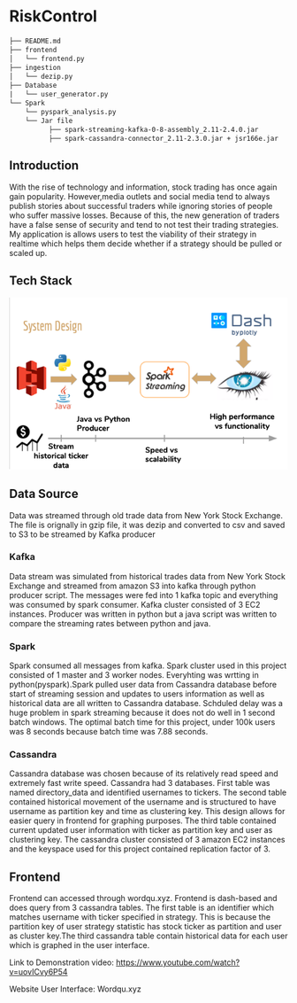 # RiskControl
    ├── README.md
    ├── frontend
    │   └── frontend.py
    ├── ingestion
    │   └── dezip.py
    ├── Database
    |   └── user_generator.py
    └── Spark
        └── pyspark_analysis.py
        └── Jar file
              ├── spark-streaming-kafka-0-8-assembly_2.11-2.4.0.jar
              ├── spark-cassandra-connector_2.11-2.3.0.jar + jsr166e.jar
## Introduction

With the rise of technology and information, stock trading has once again gain popularity.
However,media outlets and social media tend to always publish stories about successful traders
while ignoring stories of people who suffer massive losses. Because of this, the new generation
of traders have a false sense of security and tend to not test their trading strategies. 
My application is allows users to test the viability of their strategy in realtime which helps them
decide whether if a strategy should be pulled or scaled up.
## Tech Stack
![pipeline](pipeline.png)

## Data Source 
Data was streamed through old trade data from New York Stock Exchange. The file is orignally in gzip file, it was dezip and converted to csv and saved to S3 to be streamed by Kafka producer
### Kafka
Data stream was simulated from historical trades data from New York Stock Exchange and streamed from 
amazon S3 into kafka through python producer script. The messages were fed into 1 kafka topic and everything
was consumed by spark consumer. Kafka cluster consisted of 3 EC2 instances. Producer was written in python but 
a java script was written to compare the streaming rates between python and java. 

### Spark
Spark consumed all messages from kafka. Spark cluster used in this project consisted of 1 master and 3 worker
nodes. Everyhting was wrtting in python(pyspark).Spark pulled user data from Cassandra database before start of 
streaming session and updates to users information as well as historical data are all written to Cassandra database.
Schduled delay was a huge problem in spark streaming because it does not do well in 1 second batch windows. The optimal 
batch time for this project, under 100k users was 8 seconds because batch time was 7.88 seconds. 

### Cassandra 
Cassandra database was chosen because of its relatively read speed and extremely fast write speed. Cassandra had 3 databases. First table was named directory_data and identified usernames to tickers. The second table contained historical movement of the username and is structured to have username as partition key and time as clustering key. This design allows for easier
query in frontend for graphing purposes. The third table contained current updated user information with ticker as partition key and user as clustering key. The cassandra cluster consisted of 3 amazon EC2 instances and the keyspace used for this project contained replication factor of 3. 

## Frontend 
Frontend can accessed through wordqu.xyz. Frontend is dash-based and does query from 3 cassandra tables. The first table is an identifier which matches username with ticker specified in strategy. This is because the partition key of user strategy statistic has stock ticker as partition and user as cluster key.The third cassandra table contain historical data for each user which is graphed in the user interface.

Link to Demonstration video:
https://www.youtube.com/watch?v=uovICvy6P54

Website User Interface: Wordqu.xyz

